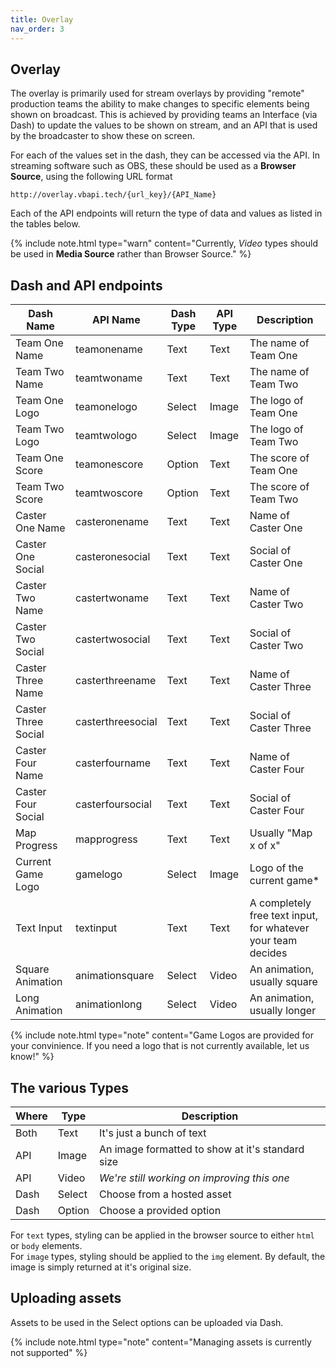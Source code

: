 ```yaml
---
title: Overlay
nav_order: 3
---
```


## Overlay

The overlay is primarily used for stream overlays by providing "remote" production teams the ability to make changes to specific elements being shown on broadcast.
This is achieved by providing teams an Interface (via Dash) to update the values to be shown on stream, and an API that is used by the broadcaster to show these on screen.

For each of the values set in the dash, they can be accessed via the API. In streaming software such as OBS, these should be used as a **Browser Source**, using the following URL format

```text
http://overlay.vbapi.tech/{url_key}/{API_Name}
```

Each of the API endpoints will return the type of data and values as listed in the tables below.

{% include note.html type="warn" content="Currently, *Video* types should be used in **Media Source** rather than Browser Source." %}

## Dash and API endpoints

|Dash Name|API Name|Dash Type|API Type|Description|
|---|---|---|---|---|
|Team One Name|teamonename|Text|Text|The name of Team One|
|Team Two Name|teamtwoname|Text|Text|The name of Team Two|
|Team One Logo|teamonelogo|Select|Image|The logo of Team One|
|Team Two Logo|teamtwologo|Select|Image|The logo of Team Two|
|Team One Score|teamonescore|Option|Text|The score of Team One|
|Team Two Score|teamtwoscore|Option|Text|The score of Team Two|
|Caster One Name|casteronename|Text|Text|Name of Caster One|
|Caster One Social|casteronesocial|Text|Text|Social of Caster One|
|Caster Two Name|castertwoname|Text|Text|Name of Caster Two|
|Caster Two Social|castertwosocial|Text|Text|Social of Caster Two|
|Caster Three Name|casterthreename|Text|Text|Name of Caster Three|
|Caster Three Social|casterthreesocial|Text|Text|Social of Caster Three|
|Caster Four Name|casterfourname|Text|Text|Name of Caster Four|
|Caster Four Social|casterfoursocial|Text|Text|Social of Caster Four|
|Map Progress|mapprogress|Text|Text|Usually "Map x of x"|
|Current Game Logo|gamelogo|Select|Image|Logo of the current game*|
|Text Input|textinput|Text|Text|A completely free text input, for whatever your team decides|
|Square Animation|animationsquare|Select|Video|An animation, usually square|
|Long Animation|animationlong|Select|Video|An animation, usually longer|

{% include note.html type="note" content="Game Logos are provided for your convinience. If you need a logo that is not currently available, let us know!" %}

## The various Types

|Where|Type|Description|
|---|---|---|
|Both|Text|It's just a bunch of text|
|API|Image|An image formatted to show at it's standard size|
|API|Video|*We're still working on improving this one*|
|Dash|Select|Choose from a hosted asset|
|Dash|Option|Choose a provided option|

For `text` types, styling can be applied in the browser source to either `html` or `body` elements.  
For `image` types, styling should be applied to the `img` element. By default, the image is simply returned at it's original size.

## Uploading assets

Assets to be used in the Select options can be uploaded via Dash.

{% include note.html type="note" content="Managing assets is currently not supported" %}
